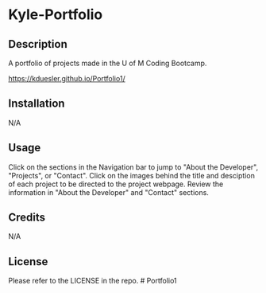 # Kyle-Portfolio

## Description
A portfolio of projects made in the U of M Coding Bootcamp.

https://kduesler.github.io/Portfolio1/

## Installation

N/A

## Usage

Click on the sections in the Navigation bar to jump to "About the Developer", "Projects", or "Contact". Click on the images behind the title and desciption of each project to be directed to the project webpage. Review the information in "About the Developer" and "Contact" sections.  

## Credits

N/A

## License

Please refer to the LICENSE in the repo. # Portfolio1
